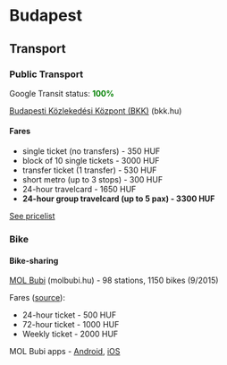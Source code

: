 # Budapest

## Transport

### Public Transport

Google Transit status: <b style="color:green">100%</b>

[Budapesti Közlekedési Központ (BKK)](http://www.bkk.hu/en) (bkk.hu)

#### Fares
* single ticket (no transfers) - 350 HUF
* block of 10 single tickets - 3000 HUF
* transfer ticket (1 transfer) - 530 HUF
* short metro (up to 3 stops) - 300 HUF
* 24-hour travelcard - 1650 HUF
* **24-hour group travelcard (up to 5 pax) - 3300 HUF**

[See pricelist](http://www.bkk.hu/en/prices/)

### Bike

#### Bike-sharing

[MOL Bubi](http://molbubi.bkk.hu/) (molbubi.hu) - 98 stations, 1150 bikes (9/2015)

Fares ([source](http://molbubi.hu/dijszabas.php)):

* 24-hour ticket - 500 HUF
* 72-hour ticket - 1000 HUF
* Weekly ticket - 2000 HUF

MOL Bubi apps - [Android](https://play.google.com/store/apps/details?id=net.nextbike.bkk.molbubi), [iOS](https://itunes.apple.com/us/app/mol-bubi/id916249357?mt=8)
